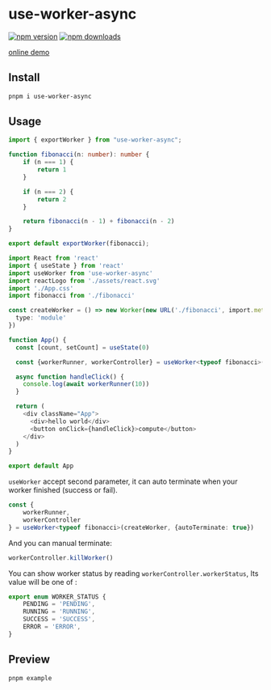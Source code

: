 # use-worker-async

[![npm version](https://badgen.net/npm/v/use-worker-async)](https://npm.im/use-worker-async) 
[![npm downloads](https://badgen.net/npm/dm/use-worker-async)](https://npm.im/use-worker-async)

[online demo](https://stackblitz.com/edit/vitejs-vite-pzvfnq?embed=1&file=src/App.tsx)

## Install

```bash
pnpm i use-worker-async
```

## Usage

```typescript
import { exportWorker } from "use-worker-async";

function fibonacci(n: number): number {
    if (n === 1) {
        return 1
    }

    if (n === 2) {
        return 2
    }

    return fibonacci(n - 1) + fibonacci(n - 2)
}

export default exportWorker(fibonacci);
```

```typescript
import React from 'react'
import { useState } from 'react'
import useWorker from 'use-worker-async'
import reactLogo from './assets/react.svg'
import './App.css'
import fibonacci from './fibonacci'

const createWorker = () => new Worker(new URL('./fibonacci', import.meta.url), {
  type: 'module'
})

function App() {
  const [count, setCount] = useState(0)

  const {workerRunner, workerController} = useWorker<typeof fibonacci>(createWorker)

  async function handleClick() {
    console.log(await workerRunner(10))
  }

  return (
    <div className="App">
      <div>hello world</div>
      <button onClick={handleClick}>compute</button>
    </div>
  )
}

export default App
```

`useWorker` accept second parameter, it can auto terminate when your worker finished (success or fail).

```typescript
const {
    workerRunner, 
    workerController
} = useWorker<typeof fibonacci>(createWorker, {autoTerminate: true})
```

And you can manual terminate:

```typescript
workerController.killWorker()
```

You can show worker status by reading `workerController.workerStatus`, Its value will be one of :

```typescript
export enum WORKER_STATUS {
    PENDING = 'PENDING',
    RUNNING = 'RUNNING',
    SUCCESS = 'SUCCESS',
    ERROR = 'ERROR',
}
```

## Preview

```bash
pnpm example
```
